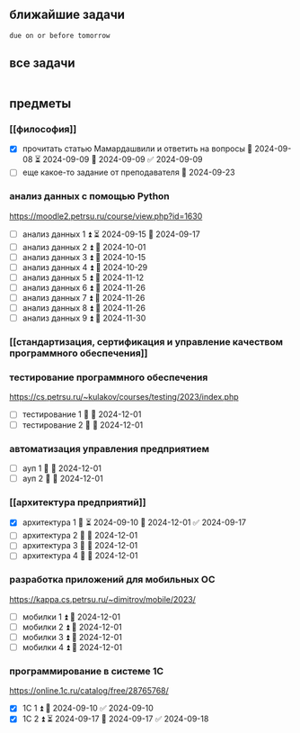 ## ближайшие задачи

```tasks
due on or before tomorrow
```

## все задачи

```tasks
```

## предметы

### [[философия]]

- [x] прочитать статью Мамардашвили и ответить на вопросы 🛫 2024-09-08 ⏳ 2024-09-09 📅 2024-09-09 ✅ 2024-09-09
- [ ] еще какое-то задание от преподавателя 📅 2024-09-23

### анализ данных с помощью Python
https://moodle2.petrsu.ru/course/view.php?id=1630

- [ ] анализ данных 1 ⏫ ⏳ 2024-09-15 📅 2024-09-17
- [ ] анализ данных 2 ⏫ 📅 2024-10-01
- [ ] анализ данных 3 ⏫ 📅 2024-10-15
- [ ] анализ данных 4 ⏫ 📅 2024-10-29
- [ ] анализ данных 5 ⏫ 📅 2024-11-12
- [ ] анализ данных 6 ⏫ 📅 2024-11-26
- [ ] анализ данных 7 ⏫ 📅 2024-11-26
- [ ] анализ данных 8 ⏫ 📅 2024-11-26
- [ ] анализ данных 9 ⏫ 📅 2024-11-30

### [[стандартизация, сертификация и управление качеством программного обеспечения]]

### тестирование программного обеспечения
https://cs.petrsu.ru/~kulakov/courses/testing/2023/index.php

- [ ] тестирование 1 🔺 📅 2024-12-01
- [ ] тестирование 2 🔺 📅 2024-12-01

### автоматизация управления предприятием

- [ ] ауп 1 🔼 📅 2024-12-01
- [ ] ауп 2 🔼 📅 2024-12-01

### [[архитектура предприятий]]

- [x] архитектура 1 🔼 ⏳ 2024-09-10 📅 2024-12-01 ✅ 2024-09-17
- [ ] архитектура 2 🔼 📅 2024-12-01
- [ ] архитектура 3 🔼 📅 2024-12-01
- [ ] архитектура 4 🔼 📅 2024-12-01

### разработка приложений для мобильных ОС
https://kappa.cs.petrsu.ru/~dimitrov/mobile/2023/

- [ ] мобилки 1 ⏫ 📅 2024-12-01
- [ ] мобилки 2 ⏫ 📅 2024-12-01
- [ ] мобилки 3 ⏫ 📅 2024-12-01
- [ ] мобилки 4 ⏫ 📅 2024-12-01

### программирование в системе 1С
https://online.1c.ru/catalog/free/28765768/

- [x] 1С 1 ⏫ 📅 2024-09-10 ✅ 2024-09-10
- [x] 1С 2 ⏫ ⏳ 2024-09-17 📅 2024-09-17 ✅ 2024-09-18